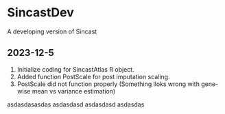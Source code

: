 # SincastDev
A developing version of Sincast

## 2023-12-5
1. Initialize coding for SincastAtlas R object.
2. Added function PostScale for post imputation scaling.
3. PostScale did not function properly (Something lloks wrong with gene-wise mean vs variance estimation)

asdasdasasdas
asdasdasd
asdasdasd
asdasdas